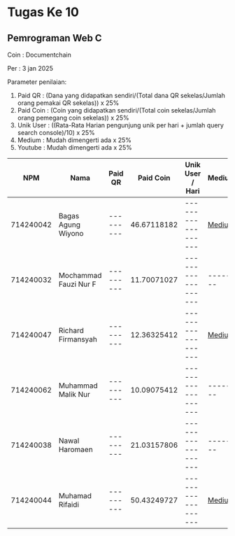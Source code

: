 # Tugas Ke 10

## Pemrograman Web C
Coin : Documentchain

Per : 3 jan 2025

Parameter penilaian:
1. Paid QR : (Dana yang didapatkan sendiri/(Total dana QR sekelas/Jumlah orang pemakai QR sekelas))  x  25%
2. Paid Coin : (Coin yang didapatkan sendiri/(Total coin sekelas/Jumlah orang pemegang coin sekelas))  x  25%
3. Unik User : ((Rata-Rata Harian pengunjung unik per hari + jumlah query search console)/10) x 25%
4. Medium : Mudah dimengerti ada x 25%
5. Youtube : Mudah dimengerti ada x 25%

| NPM       | Nama                              | Paid QR | Paid Coin | Unik User / Hari | Medium | Youtube | Nilai |
|-----------|-----------------------------------|---------|-----------|------------------|--------|---------|-------|
|714240042  |Bagas Agung Wiyono                 |---------|46.67118182|------------------|[Medium](https://medium.com/@zenkun.enterkill13/cara-mengaplikasikan-function-getjson-dengan-library-dari-es-module-jscroot-7c4bcd453dd6)|---------|-------|
|714240032  |Mochammad Fauzi Nur F              |---------|11.70071027|------------------|--------|[Youtube](https://youtu.be/FKV56O8urCg)|-------|
|714240047  |Richard Firmansyah                   |---------|12.36325412|------------------|[Medium](https://medium.com/@richardfirmansyah57/cara-penggunaan-es-module-menggunakan-jscroot-dengan-import-fungsi-getjson-setinner-cors-89b4aa34a769)|[Youtube](https://youtu.be/EMijmeflRWo?si=rVJyYiRGkArgvP68)|-------|
|714240062  |Muhammad Malik Nur                   |---------|10.09075412|------------------|--------|---------|-------|
|714240038  |Nawal Haromaen                       |---------|21.03157806|------------------|--------|---------|-------|
|714240044  |Muhamad Rifaidi                 |---------|50.43249727|------------------|[Medium](https://medium.com/@vilamica17/cara-penggunaan-es-module-menggunakan-jscroot-dengan-import-fungsi-getjson-setinner-cors-b8757d134907)|[YouTube](https://youtu.be/j8DmwWWpM_A?si=qN7LD5BTuFYYSYAZ)|-------|
